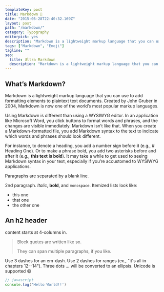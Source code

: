 ```yaml
---
templateKey: post
title: Markdown 📝
date: "2015-05-28T22:40:32.169Z"
layout: post
path: "/markdown/"
category: Typography
editorpick: yes
description: "Markdown is a lightweight markup language that you can use to add formatting elements to plaintext text documents. Created by John Gruber in 2004, Markdown is now one of the world’s most popular markup languages."
tags: ["Markdown", "Emoji"]
tagline: ""
seo:
  title: Ultra Markdown
  description: "Markdown is a lightweight markup language that you can use to add formatting elements to plaintext text documents. Created by John Gruber in 2004, Markdown is now one of the world’s most popular markup language."
---
```


## What’s Markdown?
Markdown is a lightweight markup language that you can use to add formatting elements to plaintext text documents. Created by John Gruber in 2004, Markdown is now one of the world’s most popular markup languages.

Using Markdown is different than using a WYSIWYG editor. In an application like Microsoft Word, you click buttons to format words and phrases, and the changes are visible immediately. Markdown isn’t like that. When you create a Markdown-formatted file, you add Markdown syntax to the text to indicate which words and phrases should look different.

For instance, to denote a heading, you add a number sign before it (e.g., # Heading One). Or to make a phrase bold, you add two asterisks before and after it (e.g., **this text is bold**). It may take a while to get used to seeing Markdown syntax in your text, especially if you’re accustomed to WYSIWYG applications. 

Paragraphs are separated by a blank line.

2nd paragraph. _Italic_, **bold**, and `monospace`. Itemized lists
look like:

- this one
- that one
- the other one

## An h2 header

content starts at 4-columns in.

> Block quotes are
> written like so.
>
> They can span multiple paragraphs,
> if you like.

Use 3 dashes for an em-dash. Use 2 dashes for ranges (ex., "it's all
in chapters 12--14"). Three dots ... will be converted to an ellipsis.
Unicode is supported 😄

```js
// javascript
console.log('Hello World!!')
```
